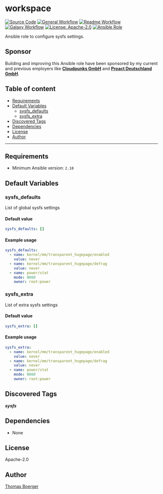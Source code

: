 # workspace

[![Source Code](https://img.shields.io/badge/github-source%20code-blue?logo=github&logoColor=white)](https://github.com/rolehippie/sysfs)
[![General Workflow](https://github.com/rolehippie/sysfs/actions/workflows/general.yml/badge.svg)](https://github.com/rolehippie/sysfs/actions/workflows/general.yml)
[![Readme Workflow](https://github.com/rolehippie/sysfs/actions/workflows/docs.yml/badge.svg)](https://github.com/rolehippie/sysfs/actions/workflows/docs.yml)
[![Galaxy Workflow](https://github.com/rolehippie/sysfs/actions/workflows/galaxy.yml/badge.svg)](https://github.com/rolehippie/sysfs/actions/workflows/galaxy.yml)
[![License: Apache-2.0](https://img.shields.io/github/license/rolehippie/sysfs)](https://github.com/rolehippie/sysfs/blob/master/LICENSE)
[![Ansible Role](https://img.shields.io/badge/role-rolehippie.sysfs-blue)](https://galaxy.ansible.com/rolehippie/sysfs)

Ansible role to configure sysfs settings.

## Sponsor

Building and improving this Ansible role have been sponsored by my current and previous employers like **[Cloudpunks GmbH](https://cloudpunks.de)** and **[Proact Deutschland GmbH](https://www.proact.eu)**.

## Table of content

- [Requirements](#requirements)
- [Default Variables](#default-variables)
  - [sysfs_defaults](#sysfs_defaults)
  - [sysfs_extra](#sysfs_extra)
- [Discovered Tags](#discovered-tags)
- [Dependencies](#dependencies)
- [License](#license)
- [Author](#author)

---

## Requirements

- Minimum Ansible version: `2.10`

## Default Variables

### sysfs_defaults

List of global sysfs settings

#### Default value

```YAML
sysfs_defaults: []
```

#### Example usage

```YAML
sysfs_defaults:
  - name: kernel/mm/transparent_hugepage/enabled
    value: never
  - name: kernel/mm/transparent_hugepage/defrag
    value: never
  - name: power/stat
    mode: 0660
    owner: root:power
```

### sysfs_extra

List of extra sysfs settings

#### Default value

```YAML
sysfs_extra: []
```

#### Example usage

```YAML
sysfs_extra:
  - name: kernel/mm/transparent_hugepage/enabled
    value: never
  - name: kernel/mm/transparent_hugepage/defrag
    value: never
  - name: power/stat
    mode: 0660
    owner: root:power
```

## Discovered Tags

**_sysfs_**

## Dependencies

- None

## License

Apache-2.0

## Author

[Thomas Boerger](https://github.com/tboerger)
